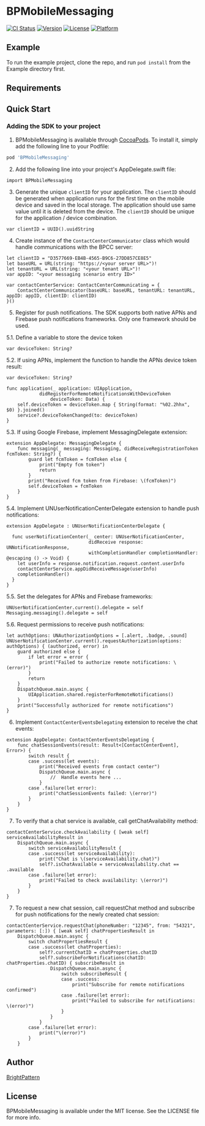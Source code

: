 # BPMobileMessaging

[![CI Status](https://img.shields.io/travis/brightpattern.com/BPMobileMessaging.svg?style=flat)](https://travis-ci.org/brightpattern.com/BPMobileMessaging)
[![Version](https://img.shields.io/cocoapods/v/BPMobileMessaging.svg?style=flat)](https://cocoapods.org/pods/BPMobileMessaging)
[![License](https://img.shields.io/cocoapods/l/BPMobileMessaging.svg?style=flat)](https://cocoapods.org/pods/BPMobileMessaging)
[![Platform](https://img.shields.io/cocoapods/p/BPMobileMessaging.svg?style=flat)](https://cocoapods.org/pods/BPMobileMessaging)

## Example

To run the example project, clone the repo, and run `pod install` from the Example directory first.

## Requirements

## Quick Start
### Adding the SDK to your project

1. BPMobileMessaging is available through [CocoaPods](https://cocoapods.org). To install
it, simply add the following line to your Podfile:

```ruby
pod 'BPMobileMessaging'
```
2. Add the following line into your project's AppDelegate.swift file:
```
import BPMobileMessaging
```
3. Generate the unique `clientID` for your application. The `clientID` should be generated when application runs for the first time on the  mobile device and saved in the local storage. The application should use same value until it is deleted from the device. The `clientID` should be unique for the application / device combination.
```
var clientID = UUID().uuidString
```

4. Create instance of the `ContactCenterCommunicator` class which would handle communications with the BPCC server:
```
let clientID = "D3577669-EB4B-4565-B9C6-27DD857CE8E5"
let baseURL = URL(string: "https://<your server URL>")!
let tenantURL = URL(string: "<your tenant URL>")!
var appID: "<your messaging scenario entry ID>"

var contactCenterService: ContactCenterCommunicating = {
    ContactCenterCommunicator(baseURL: baseURL, tenantURL: tenantURL, appID: appID, clientID: clientID)
}()

```
5. Register for push notifications. The SDK supports both native APNs and Firebase push notifications frameworks. Only one framework should be used.

5.1. Define a variable to store the device token

```
var deviceToken: String?
```

5.2. If using APNs, implement the function to handle the APNs device token result:
```
var deviceToken: String?

func application(_ application: UIApplication,
            didRegisterForRemoteNotificationsWithDeviceToken
                deviceToken: Data) {
    self.deviceToken = deviceToken.map { String(format: "%02.2hhx", $0) }.joined()
    service?.deviceTokenChanged(to: deviceToken)
}

```

5.3. If using Google Firebase, implement MessagingDelegate extension:

```
extension AppDelegate: MessagingDelegate {
    func messaging(_ messaging: Messaging, didReceiveRegistrationToken fcmToken: String?) {
        guard let fcmToken = fcmToken else {
            print("Empty fcm token")
            return
        }
        print("Received fcm token from Firebase: \(fcmToken)")
        self.deviceToken = fcmToken
    }
}
```

5.4. Implement UNUserNotificationCenterDelegate extension to handle push notifications:

```
extension AppDelegate : UNUserNotificationCenterDelegate {

  func userNotificationCenter(_ center: UNUserNotificationCenter,
                              didReceive response: UNNotificationResponse,
                              withCompletionHandler completionHandler: @escaping () -> Void) {
    let userInfo = response.notification.request.content.userInfo
    contactCenterService.appDidReceiveMessage(userInfo)
    completionHandler()
  }
}

```

5.5. Set the delegates for APNs and Firebase frameworks:

```
UNUserNotificationCenter.current().delegate = self
Messaging.messaging().delegate = self
```

5.6. Request permissions to receive push notifications:

```
let authOptions: UNAuthorizationOptions = [.alert, .badge, .sound]
UNUserNotificationCenter.current().requestAuthorization(options: authOptions) { (authorized, error) in
    guard authorized else {
        if let error = error {
            print("Failed to authorize remote notifications: \(error)")
        }
        return
    }
    DispatchQueue.main.async {
        UIApplication.shared.registerForRemoteNotifications()
    }
    print("Successfully authorized for remote notifications")
}
```

6. Implement `ContactCenterEventsDelegating` extension to receive the chat events:

```
extension AppDelegate: ContactCenterEventsDelegating {
    func chatSessionEvents(result: Result<[ContactCenterEvent], Error>) {
        switch result {
        case .success(let events):
            print("Received events from contact center")
            DispatchQueue.main.async {
                //  Handle events here ...
            }
        case .failure(let error):
            print("chatSessionEvents failed: \(error)")
        }
    }
}
```

7. To verify that a chat service is available, call getChatAvailability method:

```
contactCenterService.checkAvailability { [weak self] serviceAvailabilityResult in
    DispatchQueue.main.async {
        switch serviceAvailabilityResult {
        case .success(let serviceAvailability):
            print("Chat is \(serviceAvailability.chat)")
            self?.isChatAvailable = serviceAvailability.chat == .available
        case .failure(let error):
            print("Failed to check availability: \(error)")
        }
    }
}
```

7. To request a new chat session, call requestChat method and subscribe for push notifications for the newly created chat session:

```
contactCenterService.requestChat(phoneNumber: "12345", from: "54321", parameters: [:]) { [weak self] chatPropertiesResult in
    DispatchQueue.main.async {
        switch chatPropertiesResult {
        case .success(let chatProperties):
            self?.currentChatID = chatProperties.chatID
            self?.subscribeForNotifications(chatID: chatProperties.chatID) { subscribeResult in
                DispatchQueue.main.async {
                    switch subscribeResult {
                    case .success:
                        print("Subscribe for remote notifications confirmed")
                    case .failure(let error):
                        print("Failed to subscribe for notifications: \(error)")
                    }
                }
            }
        case .failure(let error):
            print("\(error)")
        }
    }
```

## Author

[BrightPattern](https://brightpattern.com)

## License

BPMobileMessaging is available under the MIT license. See the LICENSE file for more info.
